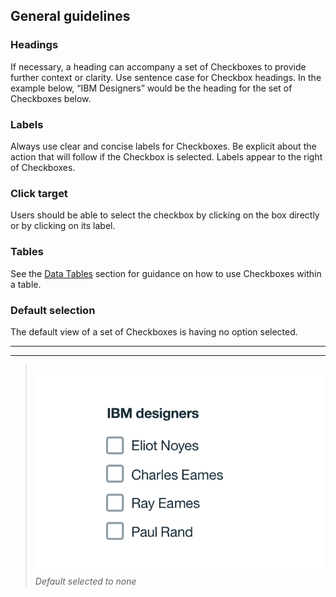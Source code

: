 ## General guidelines

### Headings

If necessary, a heading can accompany a set of Checkboxes to provide further context or clarity. Use sentence case for Checkbox headings. In the example below, “IBM Designers” would be the heading for the set of Checkboxes below.

### Labels

Always use clear and concise labels for Checkboxes. Be explicit about the action that will follow if the Checkbox is selected. Labels appear to the right of Checkboxes.

### Click target

Users should be able to select the checkbox by clicking on the box directly or by clicking on its label.

### Tables

See the [Data Tables](/components/data-tables/usage) section for guidance on how to use Checkboxes within a table.

### Default selection

The default view of a set of Checkboxes is having no option selected.

---
***
> 
![checkbox example](images/checkbox-usage-1.png)
_Default selected to none_
